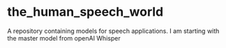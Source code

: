 # the_human_speech_world
A repository containing models for speech applications. I am starting with the master model from openAI Whisper
